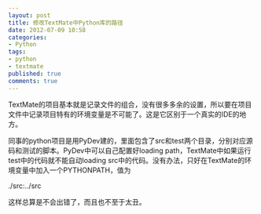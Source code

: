 ```yaml
---
layout: post
title: 修改TextMate中Python库的路径
date: 2012-07-09 10:58
categories:
- Python
tags:
- python
- textmate
published: true
comments: true
---
```

<p><p>TextMate的项目基本就是记录文件的组合，没有很多多余的设置，所以要在项目文件中记录项目特有的环境变量是不可能了。这是它区别于一个真实的IDE的地方。</p>
<p>同事的python项目是用PyDev建的，里面包含了src和test两个目录，分别对应源码和测试的脚本。PyDev中可以自己配置好loading path，TextMate中如果运行test中的代码就不能自动loading src中的代码。没有办法，只好在TextMate的环境变量中加入一个PYTHONPATH，值为</p>
<p>./src:../src</p>
<p>这样总算是不会出错了，而且也不至于太丑。</p></p>
